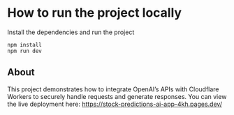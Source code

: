 # How to run the project locally
Install the dependencies and run the project
```
npm install
npm run dev
```

## About

This project demonstrates how to integrate OpenAI’s APIs with Cloudflare Workers to securely handle requests and generate responses. You can view the live deployment here: https://stock-predictions-ai-app-4kh.pages.dev/

